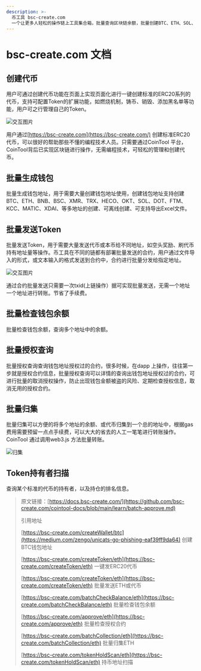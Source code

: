 ```yaml
---
description: >-
  币工具 bsc-create.com
  一个让更多人轻松的操作链上工具集合箱，批量查询区块链余额，批量创建BTC、ETH、SOL、TRX、BNB等多种钱包地址，一键发币、批量归集、批量发送、行情总览、等多种操作
---
```


# bsc-create.com 文档

## 创建代币

用户可通过创建代币功能在页面上实现页面化进行一键创建标准的ERC20系列的代币，支持可配置Token的扩展功能，如燃烧机制，铸币、销毁、添加黑名单等功能，用户可之行管理自己的Token。

![&#x4EA4;&#x4E92;&#x56FE;&#x7247;](.gitbook/assets/Snipaste_2021-09-29_14-49-28.png)

用户通过[https://bsc-create.com](https://bsc-create.com/) 创建标准ERC20代币，可以很好的帮助那些不懂的编程技术人员。只需要通过CoinTool 平台，CoinTool背后已实现区块链进行操作，无需编程技术，可轻松的管理和创建代币。

## 批量生成钱包

批量生成钱包地址，用于需要大量创建钱包地址使用，创建钱包地址支持创建BTC、ETH、BNB、BSC、XMR、TRX、HECO、OKT、SOL、DOT、FTM、KCC、MATIC、XDAI、等多地址的创建、可离线创建、可支持导出Excel文件。

## 批量发送Token

批量发送Token，用于需要大量发送代币或本币给不同地址，如空头奖励、刷代币持有地址量等操作。币工具在不同的链都有部署批量发送的合约，用户通过文件导入的形式，或文本输入的格式发送到合约中，合约进行批量分发给指定地址。

![&#x4EA4;&#x4E92;&#x56FE;&#x7247;](.gitbook/assets/Snipaste_2021-09-29_15-15-52.png)

通过合约批量发送只需要一次txid\(上链操作）据可实现批量发送，无需一个地址一个地址进行转账。节省了手续费。

## 批量检查钱包余额

批量检查钱包余额，查询多个地址中的余额。

## 批量授权查询

批量授权查询查询钱包地址授权过的合约，很多时候，在dapp 上操作，往往第一步就是授权合约信息，批量授权查询可以详情的查询出钱包地址授权过的合约，可进行批量的取消授权操作，防止出现钱包金额被盗的风险、定期检查授权信息，取消无用的授权合约。

## 批量归集

批量归集可以方便的将多个地址的余额、或代币归集到一个总的地址中，根据gas费用需要预留一点点手续费，可以大大的省去的人工一笔笔进行转账操作。CoinTool 通过调用web3.js 方法批量转账。

![&#x5F52;&#x96C6;](.gitbook/assets/guiji.png)

## Token持有者扫描

查询某个标准的代币的持有者，以及持仓的排名信息。

> 原文链接：[https://docs.bsc-create.com/](https://github.com/bsc-create.com/cointool-docs/blob/main/learn/batch-approve.md)
>
> 引用地址
>
> [https://bsc-create.com/createWallet/btc](https://medium.com/zengo/unicats-go-phishing-eaf39ff9da64) 创建BTC钱包地址
>
> [https://bsc-create.com/createToken/eth](https://bsc-create.com/createToken/eth) 一键发ERC20代币
>
> [https://bsc-create.com/createToken/eth](https://bsc-create.com/createToken/eth) 批量发送ETH或代币
>
> [https://bsc-create.com/batchCheckBalance/eth](https://bsc-create.com/batchCheckBalance/eth) 批量检查钱包余额
>
> [https://bsc-create.com/approve/eth](https://bsc-create.com/approve/eth) 批量检查授权合约
>
> [https://bsc-create.com/batchCollection/eth](https://bsc-create.com/batchCollection/eth) 批量归集ETH
>
> [https://bsc-create.com/tokenHoldScan/eth](https://bsc-create.com/tokenHoldScan/eth) 持币地址扫描

